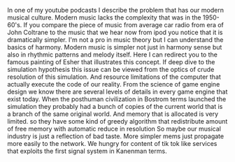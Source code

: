 In one of my youtube podcasts I describe the problem that has our modern musical culture.
Modern music lacks the complexity that was in the 1950-60's.
If you compare the piece of music from average car radio from era of John Coltrane to the music that we hear now from ipod you notice that
it is dramatically simpler. I'm not a pro in music theory but I can understand the basics of harmony.
Modern music is simpler not just in harmony sense but also in rhythmic patterns and melody itself.
Here I can redirect you to the famous painting of Esher that illustrates this concept.
If deep dive to the simulation hypothesis this issue can be viewed from the optics of crude resolution of this simulation.
And resource limitations of the computer that actually execute the code of our reality.
From the science of game engine design we know there are several levels of details in every game engine that exist today.
When the posthuman civilization in Bostrom terms launched the simulation they probably had a bunch of copies of the current world that is a branch of the same original world.
And memory that is allocated is very limited. so they have some kind of greedy algorithm that redistribute amount of free memory with automatic reduce in resolution
So maybe our musical industry is just a reflection of bad taste.
More simpler mems just propagate more easily to the network.
We hungry for content of tik tok like services that exploits the first signal system in Kanenman terms. 
